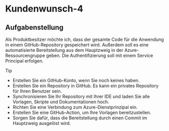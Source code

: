 # Kundenwunsch-4
## Aufgabenstellung
Als Produktbesitzer möchte ich, dass der gesamte Code für die Anwendung in einem GitHub-Repository gespeichert wird. Außerdem soll es eine automatisierte Bereitstellung aus dem Hauptzweig in der Azure-Ressourcengruppe geben. Die Authentifizierung soll mit einem Service Principal erfolgen.
>[!TIP]
>- Erstellen Sie ein GitHub-Konto, wenn Sie noch keines haben.
>- Erstellen Sie ein Repository in GitHub. Es kann ein privates Repository für Ihren Benutzer sein.
>- Synchronisieren Sie Ihr Repository mit Ihrer IDE und laden Sie alle Vorlagen, Skripte und Dokumentationen hoch.
>- Richten Sie eine Verbindung zum Azure-Dienstprinzipal ein.
>- Erstellen Sie eine GitHub-Action, um Ihre Vorlagen bereitzustellen.
>- Sorgen Sie dafür, dass die Bereitstellung durch einen Commit im Hauptzweig ausgelöst wird.